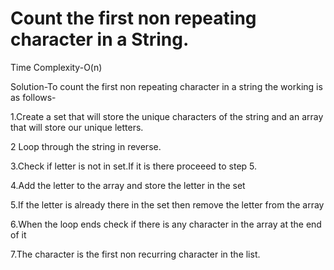 # Count the first non repeating character in a String.

Time Complexity-O(n)

Solution-To count the first non repeating character in a string the working is as follows-

1.Create a set that will store the unique characters of the string and an array that will store our unique letters.

2 Loop through the string in reverse.

3.Check if letter is not in set.If it is there proceeed to step 5.

4.Add the letter to the array and store the letter in the set

5.If the letter is already there in the set then remove the letter from the array

6.When the loop ends check if there is any character in the array at the end of it

7.The character is the first non recurring character in the list.
